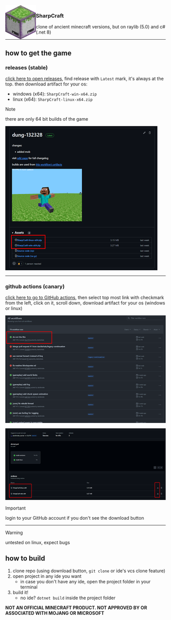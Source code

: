 ﻿<img src="Assets/logo.png" alt="logo" align="left" width="96">

### SharpCraft
clone of ancient minecraft versions, but on raylib (5.0) and c# (.net 8)

---

## how to get the game

### releases (stable)

[click here to open releases](https://github.com/danilwhale/sharpcraft/releases), find release with `Latest` mark, it's
always at the top. then download artifact for your os:
- windows (x64): `SharpCraft-win-x64.zip`
- linux (x64): `SharpCraft-linux-x64.zip`
> [!NOTE]
> there are only 64 bit builds of the game

![build downloads location](Assets/release.png)

---

### github actions (canary)

[click here to go to GitHub actions](https://github.com/danilwhale/SharpCraft/actions/),
then select top most link with checkmark from the left, click on it,
scroll down, download artifact for your os (windows or linux)

![workflows](Assets/workflows.png)

![build downloads location](Assets/workflows_download.png)

> [!IMPORTANT]
> login to your GitHub account if you don't see the download button

---

> [!WARNING]
> untested on linux, expect bugs

## how to build

1. clone repo (using download button, `git clone` or ide's vcs clone feature)
2. open project in any ide you want
    - in case you don't have any ide, open the project folder in your terminal
3. build it!
    - no ide? `dotnet build` inside the project folder

**NOT AN OFFICIAL MINECRAFT PRODUCT. NOT APPROVED BY OR ASSOCIATED WITH MOJANG OR MICROSOFT**
